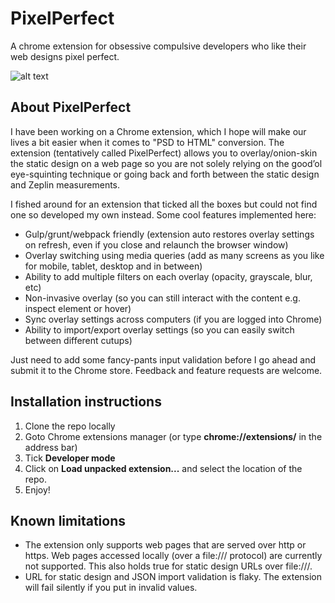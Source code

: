 # PixelPerfect
A chrome extension for obsessive compulsive developers who like their web designs pixel perfect.

![alt text](https://blog.hubspot.com/hs-fs/hub/53/file-282852170-png/Blog-Related_Images/officespace-meme.png "QA guy in a nutshell")

## About PixelPerfect
I have been working on a Chrome extension, which I hope will make our lives a bit easier when it comes to "PSD to HTML" conversion. The extension (tentatively called PixelPerfect) allows you to overlay/onion-skin the static design on a web page so you are not solely relying on the good’ol eye-squinting technique or going back and forth between the static design and Zeplin measurements. 

I fished around for an extension that ticked all the boxes but could not find one so developed my own instead. Some cool features implemented here:
*	Gulp/grunt/webpack friendly (extension auto restores overlay settings on refresh, even if you close and relaunch the browser window)
*	Overlay switching using media queries (add as many screens as you like for mobile, tablet, desktop and in between)
*	Ability to add multiple filters on each overlay (opacity, grayscale, blur, etc)
*	Non-invasive overlay (so you can still interact with the content e.g. inspect element or hover)
*	Sync overlay settings across computers (if you are logged into Chrome)
*	Ability to import/export overlay settings (so you can easily switch between different cutups)

Just need to add some fancy-pants input validation before I go ahead and submit it to the Chrome store. Feedback and feature requests are welcome.

## Installation instructions
1. Clone the repo locally
2. Goto Chrome extensions manager (or type **chrome://extensions/** in the address bar)
3. Tick **Developer mode**
4. Click on **Load unpacked extension...** and select the location of the repo.
5. Enjoy!

## Known limitations
* The extension only supports web pages that are served over http or https. Web pages accessed locally (over a file:/// protocol) are currently not supported. This also holds true for static design URLs over file:///. 
* URL for static design and JSON import validation is flaky. The extension will fail silently if you put in invalid values.  
